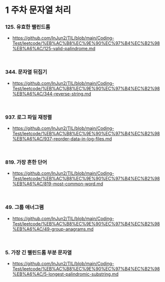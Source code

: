# 1 주차 문자열 처리

### 125. 유효한 팰린드롬
- https://github.com/InJun2/TIL/blob/main/Coding-Test/leetcode/%EB%AC%B8%EC%9E%90%EC%97%B4%EC%B2%98%EB%A6%AC/125-valid-palindrome.md

<br>

### 344. 문자열 뒤집기
- https://github.com/InJun2/TIL/blob/main/Coding-Test/leetcode/%EB%AC%B8%EC%9E%90%EC%97%B4%EC%B2%98%EB%A6%AC/344-reverse-string.md

<br>

### 937. 로그 파일 재정렬
- https://github.com/InJun2/TIL/blob/main/Coding-Test/leetcode/%EB%AC%B8%EC%9E%90%EC%97%B4%EC%B2%98%EB%A6%AC/937-reorder-data-in-log-files.md

<br>

### 819. 가장 흔한 단어
- https://github.com/InJun2/TIL/blob/main/Coding-Test/leetcode/%EB%AC%B8%EC%9E%90%EC%97%B4%EC%B2%98%EB%A6%AC/819-most-common-word.md

<br>

### 49. 그룹 애너그램
- https://github.com/InJun2/TIL/blob/main/Coding-Test/leetcode/%EB%AC%B8%EC%9E%90%EC%97%B4%EC%B2%98%EB%A6%AC/49-group-anagrams.md

<br>

### 5. 가장 긴 팰린드롬 부분 문자열
- https://github.com/InJun2/TIL/blob/main/Coding-Test/leetcode/%EB%AC%B8%EC%9E%90%EC%97%B4%EC%B2%98%EB%A6%AC/5-longest-palindromic-substring.md
